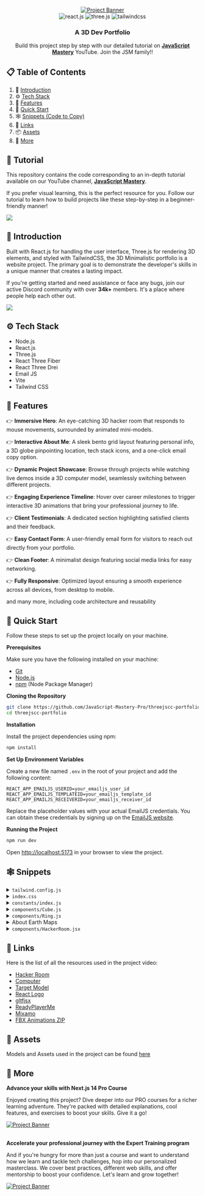 <div align="center">
  <br />
    <a href="https://youtu.be/kt0FrkQgw8w" target="_blank">
      <img src="https://github.com/user-attachments/assets/2afc2dc3-f840-4d98-9378-f34acd7df173" alt="Project Banner">
    </a>
  <br />

  <div>
    <img src="https://img.shields.io/badge/-React_JS-black?style=for-the-badge&logoColor=white&logo=react&color=61DAFB" alt="react.js" />
    <img src="https://img.shields.io/badge/-Three_JS-black?style=for-the-badge&logoColor=white&logo=threedotjs&color=000000" alt="three.js" />
    <img src="https://img.shields.io/badge/-Tailwind_CSS-black?style=for-the-badge&logoColor=white&logo=tailwindcss&color=06B6D4" alt="tailwindcss" />
  </div>

  <h3 align="center">A 3D Dev Portfolio</h3>

   <div align="center">
     Build this project step by step with our detailed tutorial on <a href="https://www.youtube.com/@javascriptmastery/videos" target="_blank"><b>JavaScript Mastery</b></a> YouTube. Join the JSM family!!
    </div>
</div>

## 📋 <a name="table">Table of Contents</a>

1. 🤖 [Introduction](#introduction)
2. ⚙️ [Tech Stack](#tech-stack)
3. 🔋 [Features](#features)
4. 🤸 [Quick Start](#quick-start)
5. 🕸️ [Snippets (Code to Copy)](#snippets)
6. 🔗 [Links](#links)
7. 📦 [Assets](#assets)
8. 🚀 [More](#more)

## 🚨 Tutorial

This repository contains the code corresponding to an in-depth tutorial available on our YouTube channel, <a href="https://www.youtube.com/@javascriptmastery/videos" target="_blank"><b>JavaScript Mastery</b></a>.

If you prefer visual learning, this is the perfect resource for you. Follow our tutorial to learn how to build projects like these step-by-step in a beginner-friendly manner!

<a href="https://youtu.be/kt0FrkQgw8w" target="_blank"><img src="https://github.com/sujatagunale/EasyRead/assets/151519281/1736fca5-a031-4854-8c09-bc110e3bc16d" /></a>

## <a name="introduction">🤖 Introduction</a>

Built with React.js for handling the user interface, Three.js for rendering 3D elements, and styled with TailwindCSS, the 3D Minimalistic portfolio is a website project. The primary goal is to demonstrate the developer's skills in a unique manner that creates a lasting impact.

If you're getting started and need assistance or face any bugs, join our active Discord community with over **34k+** members. It's a place where people help each other out.

<a href="https://discord.com/invite/n6EdbFJ" target="_blank"><img src="https://github.com/sujatagunale/EasyRead/assets/151519281/618f4872-1e10-42da-8213-1d69e486d02e" /></a>

## <a name="tech-stack">⚙️ Tech Stack</a>

- Node.js
- React.js
- Three.js
- React Three Fiber
- React Three Drei
- Email JS
- Vite
- Tailwind CSS

## <a name="features">🔋 Features</a>

👉 **Immersive Hero**: An eye-catching 3D hacker room that responds to mouse movements, surrounded by animated mini-models.

👉 **Interactive About Me**: A sleek bento grid layout featuring personal info, a 3D globe pinpointing location, tech stack icons, and a one-click email copy option.

👉 **Dynamic Project Showcase**: Browse through projects while watching live demos inside a 3D computer model, seamlessly switching between different projects.

👉 **Engaging Experience Timeline**: Hover over career milestones to trigger interactive 3D animations that bring your professional journey to life.

👉 **Client Testimonials**: A dedicated section highlighting satisfied clients and their feedback.

👉 **Easy Contact Form**: A user-friendly email form for visitors to reach out directly from your portfolio.

👉 **Clean Footer**: A minimalist design featuring social media links for easy networking.

👉 **Fully Responsive**: Optimized layout ensuring a smooth experience across all devices, from desktop to mobile.

and many more, including code architecture and reusability

## <a name="quick-start">🤸 Quick Start</a>

Follow these steps to set up the project locally on your machine.

**Prerequisites**

Make sure you have the following installed on your machine:

- [Git](https://git-scm.com/)
- [Node.js](https://nodejs.org/en)
- [npm](https://www.npmjs.com/) (Node Package Manager)

**Cloning the Repository**

```bash
git clone https://github.com/JavaScript-Mastery-Pro/threejscc-portfolio.git
cd threejscc-portfolio
```

**Installation**

Install the project dependencies using npm:

```bash
npm install
```

**Set Up Environment Variables**

Create a new file named `.env` in the root of your project and add the following content:

```env
REACT_APP_EMAILJS_USERID=your_emailjs_user_id
REACT_APP_EMAILJS_TEMPLATEID=your_emailjs_template_id
REACT_APP_EMAILJS_RECEIVERID=your_emailjs_receiver_id
```

Replace the placeholder values with your actual EmailJS credentials. You can obtain these credentials by signing up on the [EmailJS website](https://www.emailjs.com/).

**Running the Project**

```bash
npm run dev
```

Open [http://localhost:5173](http://localhost:5173) in your browser to view the project.

## <a name="snippets">🕸️ Snippets</a>

<details>
<summary><code>tailwind.config.js</code></summary>

```js
/** @type {import('tailwindcss').Config} */
export default {
  content: ["./index.html", "./src/**/*.{js,ts,jsx,tsx}"],
  theme: {
    extend: {
      fontFamily: {
        generalsans: ["General Sans", "sans-serif"],
      },
      colors: {
        black: {
          DEFAULT: "#000",
          100: "#010103",
          200: "#0E0E10",
          300: "#1C1C21",
          500: "#3A3A49",
          600: "#1A1A1A",
        },
        white: {
          DEFAULT: "#FFFFFF",
          800: "#E4E4E6",
          700: "#D6D9E9",
          600: "#AFB0B6",
          500: "#62646C",
        },
      },
      backgroundImage: {
        terminal: "url('/assets/terminal.png')",
      },
    },
  },
  plugins: [],
};
```

</details>

<details>
<summary><code>index.css</code></summary>

```css
@import url("https://fonts.cdnfonts.com/css/general-sans");

@tailwind base;
@tailwind components;
@tailwind utilities;

* {
  scroll-behavior: smooth;
}

body {
  background: #010103;
  font-family: "General Sans", sans-serif;
}

@layer utilities {
  .c-space {
    @apply sm:px-10 px-5;
  }

  .head-text {
    @apply sm:text-4xl text-3xl font-semibold text-gray_gradient;
  }

  .nav-ul {
    @apply flex flex-col items-center gap-4 sm:flex-row md:gap-6 relative z-20;
  }

  .nav-li {
    @apply text-neutral-400 hover:text-white font-generalsans max-sm:hover:bg-black-500 max-sm:w-full max-sm:rounded-md py-2 max-sm:px-5;
  }

  .nav-li_a {
    @apply text-lg md:text-base hover:text-white transition-colors;
  }

  .nav-sidebar {
    @apply absolute left-0 right-0 bg-black-200 backdrop-blur-sm transition-all duration-300 ease-in-out overflow-hidden z-20 mx-auto sm:hidden block;
  }

  .text-gray_gradient {
    @apply bg-gradient-to-r from-[#BEC1CF] from-60% via-[#D5D8EA] via-60% to-[#D5D8EA] to-100% bg-clip-text text-transparent;
  }

  /* button component */
  .btn {
    @apply flex gap-4 items-center justify-center cursor-pointer p-3 rounded-md bg-black-300  transition-all active:scale-95 text-white mx-auto;
  }

  .btn-ping {
    @apply animate-ping absolute inline-flex h-full w-full rounded-full bg-green-400 opacity-75;
  }

  .btn-ping_dot {
    @apply relative inline-flex rounded-full h-3 w-3 bg-green-500;
  }

  /* hero section */
  .hero_tag {
    @apply text-center xl:text-6xl md:text-5xl sm:text-4xl text-3xl font-generalsans font-black !leading-normal;
  }

  /* about section */
  .grid-container {
    @apply w-full h-full border border-black-300 bg-black-200 rounded-lg sm:p-7 p-4 flex flex-col gap-5;
  }

  .grid-headtext {
    @apply text-xl font-semibold mb-2 text-white font-generalsans;
  }

  .grid-subtext {
    @apply text-[#afb0b6] text-base font-generalsans;
  }

  .copy-container {
    @apply cursor-pointer flex justify-center items-center gap-2;
  }

  /* projects section  */
  .arrow-btn {
    @apply w-10 h-10 p-3 cursor-pointer active:scale-95 transition-all rounded-full arrow-gradient;
  }

  .tech-logo {
    @apply w-10 h-10 rounded-md p-2 bg-neutral-100 bg-opacity-10 backdrop-filter backdrop-blur-lg flex justify-center items-center;
  }

  /* clients section */
  .client-container {
    @apply grid md:grid-cols-2 grid-cols-1 gap-5 mt-12;
  }

  .client-review {
    @apply rounded-lg md:p-10 p-5 col-span-1 bg-black-300 bg-opacity-50;
  }

  .client-content {
    @apply flex lg:flex-row flex-col justify-between lg:items-center items-start gap-5 mt-7;
  }

  /*  work experience section */
  .work-container {
    @apply grid lg:grid-cols-3 grid-cols-1 gap-5 mt-12;
  }

  .work-canvas {
    @apply col-span-1 rounded-lg bg-black-200 border border-black-300;
  }

  .work-content {
    @apply col-span-2 rounded-lg bg-black-200 border border-black-300;
  }

  .work-content_container {
    @apply grid grid-cols-[auto_1fr] items-start gap-5  transition-all ease-in-out duration-500 cursor-pointer hover:bg-black-300 rounded-lg sm:px-5 px-2.5;
  }

  .work-content_logo {
    @apply rounded-3xl w-16 h-16 p-2 bg-black-600;
  }

  .work-content_bar {
    @apply flex-1 w-0.5 mt-4 h-full bg-black-300 group-hover:bg-black-500 group-last:hidden;
  }

  /* contact section */
  .contact-container {
    @apply max-w-xl relative z-10 sm:px-10 px-5 mt-12;
  }

  .field-label {
    @apply text-lg text-white-600;
  }

  .field-input {
    @apply w-full bg-black-300 px-5 py-2 min-h-14 rounded-lg placeholder:text-white-500 text-lg text-white-800 shadow-black-200 shadow-2xl focus:outline-none;
  }

  .field-btn {
    @apply bg-black-500 px-5 py-2 min-h-12 rounded-lg shadow-black-200 shadow-2xl flex justify-center items-center text-lg text-white gap-3;
  }

  .field-btn_arrow {
    @apply w-2.5 h-2.5 object-contain invert brightness-0;
  }

  /*  footer */
  .social-icon {
    @apply w-12 h-12 rounded-full flex justify-center items-center bg-black-300 border border-black-200;
  }
}

.waving-hand {
  animation-name: wave-animation;
  animation-duration: 2.5s;
  animation-iteration-count: infinite;
  transform-origin: 70% 70%;
  display: inline-block;
}

.arrow-gradient {
  background-image: linear-gradient(
    to right,
    rgba(255, 255, 255, 0.1) 10%,
    rgba(255, 255, 255, 0.000025) 50%,
    rgba(255, 255, 255, 0.000025) 50%,
    rgba(255, 255, 255, 0.025) 100%
  );
}

@keyframes wave-animation {
  0% {
    transform: rotate(0deg);
  }
  15% {
    transform: rotate(14deg);
  }
  30% {
    transform: rotate(-8deg);
  }
  40% {
    transform: rotate(14deg);
  }
  50% {
    transform: rotate(-4deg);
  }
  60% {
    transform: rotate(10deg);
  }
  70% {
    transform: rotate(0deg);
  }
  100% {
    transform: rotate(0deg);
  }
}
```

</details>

<details>
<summary><code>constants/index.js</code></summary>

```js
export const navLinks = [
  {
    id: 1,
    name: "Home",
    href: "#home",
  },
  {
    id: 2,
    name: "About",
    href: "#about",
  },
  {
    id: 3,
    name: "Work",
    href: "#work",
  },
  {
    id: 4,
    name: "Contact",
    href: "#contact",
  },
];

export const clientReviews = [
  {
    id: 1,
    name: "Emily Johnson",
    position: "Marketing Director at GreenLeaf",
    img: "assets/review1.png",
    review:
      "Working with Adrian was a fantastic experience. He transformed our outdated website into a modern, user-friendly platform. His attention to detail and commitment to quality are unmatched. Highly recommend him for any web dev projects.",
  },
  {
    id: 2,
    name: "Mark Rogers",
    position: "Founder of TechGear Shop",
    img: "assets/review2.png",
    review:
      "Adrian’s expertise in web development is truly impressive. He delivered a robust and scalable solution for our e-commerce site, and our online sales have significantly increased since the launch. He’s a true professional! Fantastic work.",
  },
  {
    id: 3,
    name: "John Dohsas",
    position: "Project Manager at UrbanTech ",
    img: "assets/review3.png",
    review:
      "I can’t say enough good things about Adrian. He was able to take our complex project requirements and turn them into a seamless, functional website. His problem-solving abilities are outstanding.",
  },
  {
    id: 4,
    name: "Ether Smith",
    position: "CEO of BrightStar Enterprises",
    img: "assets/review4.png",
    review:
      "Adrian was a pleasure to work with. He understood our requirements perfectly and delivered a website that exceeded our expectations. His skills in both frontend backend dev are top-notch.",
  },
];

export const myProjects = [
  {
    title: "Org Chart",
    desc: "Podcastr is a revolutionary Software-as-a-Service platform that transforms the way podcasts are created. With advanced AI-powered features like text-to-multiple-voices functionality, it allows creators to generate diverse voiceovers from a single text input.",
    subdesc:
      "Built as a unique Software-as-a-Service app with Next.js 14, Tailwind CSS, TypeScript, Framer Motion and Convex, Podcastr is designed for optimal performance and scalability.",
    href: "https://monday.com/marketplace/listing/10000312/org-chart",
    texture: "/textures/project/project1.mp4",
    logo: "/assets/project-logo1.png",
    logoStyle: {
      backgroundColor: "#2A1816",
      border: "0.2px solid #36201D",
      boxShadow: "0px 0px 60px 0px #AA3C304D",
    },
    spotlight: "/assets/spotlight1.png",
    tags: [
      {
        id: 1,
        name: "React.js",
        path: "/assets/react.svg",
      },
      {
        id: 2,
        name: "TailwindCSS",
        path: "assets/tailwindcss.png",
      },
      {
        id: 3,
        name: "TypeScript",
        path: "/assets/typescript.png",
      },
      {
        id: 4,
        name: "Framer Motion",
        path: "/assets/framer.png",
      },
    ],
  },
  {
    title: "LiveDoc - Real-Time Google Docs Clone",
    desc: "LiveDoc is a powerful collaborative app that elevates the capabilities of real-time document editing. As an enhanced version of Google Docs, It supports millions of collaborators simultaneously, ensuring that every change is captured instantly and accurately.",
    subdesc:
      "With LiveDoc, users can experience the future of collaboration, where multiple contributors work together in real time without any lag, by using Next.js and Liveblocks newest features.",
    href: "https://www.youtube.com/watch?v=y5vE8y_f_OM",
    texture: "/textures/project/project2.mp4",
    logo: "/assets/project-logo2.png",
    logoStyle: {
      backgroundColor: "#13202F",
      border: "0.2px solid #17293E",
      boxShadow: "0px 0px 60px 0px #2F6DB54D",
    },
    spotlight: "/assets/spotlight2.png",
    tags: [
      {
        id: 1,
        name: "React.js",
        path: "/assets/react.svg",
      },
      {
        id: 2,
        name: "TailwindCSS",
        path: "assets/tailwindcss.png",
      },
      {
        id: 3,
        name: "TypeScript",
        path: "/assets/typescript.png",
      },
      {
        id: 4,
        name: "Framer Motion",
        path: "/assets/framer.png",
      },
    ],
  },
  {
    title: "CarePulse - Health Management System",
    desc: "An innovative healthcare platform designed to streamline essential medical processes. It simplifies patient registration, appointment scheduling, and medical record management, providing a seamless experience for both healthcare providers and patients.",
    subdesc:
      "With a focus on efficiency, CarePulse integrantes complex forms and SMS notifications, by using Next.js, Appwrite, Twillio and Sentry that enhance operational workflows.",
    href: "https://www.youtube.com/watch?v=lEflo_sc82g",
    texture: "/textures/project/project3.mp4",
    logo: "/assets/project-logo3.png",
    logoStyle: {
      backgroundColor: "#60f5a1",
      background:
        "linear-gradient(0deg, #60F5A150, #60F5A150), linear-gradient(180deg, rgba(255, 255, 255, 0.9) 0%, rgba(208, 213, 221, 0.8) 100%)",
      border: "0.2px solid rgba(208, 213, 221, 1)",
      boxShadow: "0px 0px 60px 0px rgba(35, 131, 96, 0.3)",
    },
    spotlight: "/assets/spotlight3.png",
    tags: [
      {
        id: 1,
        name: "React.js",
        path: "/assets/react.svg",
      },
      {
        id: 2,
        name: "TailwindCSS",
        path: "assets/tailwindcss.png",
      },
      {
        id: 3,
        name: "TypeScript",
        path: "/assets/typescript.png",
      },
      {
        id: 4,
        name: "Framer Motion",
        path: "/assets/framer.png",
      },
    ],
  },
  {
    title: "Horizon - Online Banking Platform",
    desc: "Horizon is a comprehensive online banking platform that offers users a centralized finance management dashboard. It allows users to connect multiple bank accounts, monitor real-time transactions, and seamlessly transfer money to other users.",
    subdesc:
      "Built with Next.js 14 Appwrite, Dwolla and Plaid, Horizon ensures a smooth and secure banking experience, tailored to meet the needs of modern consumers.",
    href: "https://www.youtube.com/watch?v=PuOVqP_cjkE",
    texture: "/textures/project/project4.mp4",
    logo: "/assets/project-logo4.png",
    logoStyle: {
      backgroundColor: "#0E1F38",
      border: "0.2px solid #0E2D58",
      boxShadow: "0px 0px 60px 0px #2F67B64D",
    },
    spotlight: "/assets/spotlight4.png",
    tags: [
      {
        id: 1,
        name: "React.js",
        path: "/assets/react.svg",
      },
      {
        id: 2,
        name: "TailwindCSS",
        path: "assets/tailwindcss.png",
      },
      {
        id: 3,
        name: "TypeScript",
        path: "/assets/typescript.png",
      },
      {
        id: 4,
        name: "Framer Motion",
        path: "/assets/framer.png",
      },
    ],
  },
  {
    title: "Imaginify - AI Photo Manipulation App",
    desc: "Imaginify is a groundbreaking Software-as-a-Service application that empowers users to create stunning photo manipulations using AI technology. With features like AI-driven image editing, a payments system, and a credits-based model.",
    subdesc:
      "Built with Next.js 14, Cloudinary AI, Clerk, and Stripe, Imaginify combines cutting-edge technology with a user-centric approach. It can be turned into a side income or even a full-fledged business.",
    href: "https://www.youtube.com/watch?v=Ahwoks_dawU",
    texture: "/textures/project/project5.mp4",
    logo: "/assets/project-logo5.png",
    logoStyle: {
      backgroundColor: "#1C1A43",
      border: "0.2px solid #252262",
      boxShadow: "0px 0px 60px 0px #635BFF4D",
    },
    spotlight: "/assets/spotlight5.png",
    tags: [
      {
        id: 1,
        name: "React.js",
        path: "/assets/react.svg",
      },
      {
        id: 2,
        name: "TailwindCSS",
        path: "assets/tailwindcss.png",
      },
      {
        id: 3,
        name: "TypeScript",
        path: "/assets/typescript.png",
      },
      {
        id: 4,
        name: "Framer Motion",
        path: "/assets/framer.png",
      },
    ],
  },
];

export const calculateSizes = (isSmall, isMobile, isTablet) => {
  return {
    deskScale: isSmall ? 0.05 : isMobile ? 0.06 : 0.065,
    deskPosition: isMobile ? [0.5, -4.5, 0] : [0.25, -5.5, 0],
    cubePosition: isSmall ? [4, -5, 0] : isMobile ? [5, -5, 0] : isTablet ? [5, -5, 0] : [9, -5.5, 0],
    reactLogoPosition: isSmall ? [3, 4, 0] : isMobile ? [5, 4, 0] : isTablet ? [5, 4, 0] : [12, 3, 0],
    ringPosition: isSmall ? [-5, 7, 0] : isMobile ? [-10, 10, 0] : isTablet ? [-12, 10, 0] : [-24, 10, 0],
    targetPosition: isSmall ? [-5, -10, -10] : isMobile ? [-9, -10, -10] : isTablet ? [-11, -7, -10] : [-13, -13, -10],
  };
};

export const workExperiences = [
  {
    id: 1,
    name: "Framer",
    pos: "Lead Web Developer",
    duration: "2022 - Present",
    title:
      "Framer serves as my go-to tool for creating interactive prototypes. I use it to bring designs to  life, allowing stakeholders to experience the user flow and interactions before development.",
    icon: "/assets/framer.svg",
    animation: "victory",
  },
  {
    id: 2,
    name: "Figma",
    pos: "Web Developer",
    duration: "2020 - 2022",
    title:
      "Figma is my collaborative design platform of choice. I utilize it to work seamlessly with team members and clients, facilitating real-time feedback and design iterations. Its cloud-based.",
    icon: "/assets/figma.svg",
    animation: "clapping",
  },
  {
    id: 3,
    name: "Notion",
    pos: "Junior Web Developer",
    duration: "2019 - 2020",
    title:
      "Notion helps me keep my projects organized. I use it for project management, task tracking, and as a central hub for documentation, ensuring that everything from design notes to.",
    icon: "/assets/notion.svg",
    animation: "salute",
  },
];
```

</details>

<details>
<summary><code>components/Cube.js</code></summary>

```js
/*
    Auto-generated by: https://github.com/pmndrs/gltfjsx
*/

import gsap from "gsap";
import { useGSAP } from "@gsap/react";
import { useRef, useState } from "react";
import { Float, useGLTF, useTexture } from "@react-three/drei";

const Cube = ({ ...props }) => {
  const { nodes } = useGLTF("models/cube.glb");

  const texture = useTexture("textures/cube.png");

  const cubeRef = useRef();
  const [hovered, setHovered] = useState(false);

  useGSAP(() => {
    gsap
      .timeline({
        repeat: -1,
        repeatDelay: 0.5,
      })
      .to(cubeRef.current.rotation, {
        y: hovered ? "+=2" : `+=${Math.PI * 2}`,
        x: hovered ? "+=2" : `-=${Math.PI * 2}`,
        duration: 2.5,
        stagger: {
          each: 0.15,
        },
      });
  });

  return (
    <Float floatIntensity={2}>
      <group position={[9, -4, 0]} rotation={[2.6, 0.8, -1.8]} scale={0.74} dispose={null} {...props}>
        <mesh
          ref={cubeRef}
          castShadow
          receiveShadow
          geometry={nodes.Cube.geometry}
          material={nodes.Cube.material}
          onPointerEnter={() => setHovered(true)}
        >
          <meshMatcapMaterial matcap={texture} toneMapped={false} />
        </mesh>
      </group>
    </Float>
  );
};

useGLTF.preload("models/cube.glb");

export default Cube;
```

</details>

<details>
<summary><code>components/Ring.js</code></summary>

```js
import { useGSAP } from "@gsap/react";
import { Center, useTexture } from "@react-three/drei";
import gsap from "gsap";
import { useCallback, useRef } from "react";

const Rings = ({ position }) => {
  const refList = useRef([]);
  const getRef = useCallback((mesh) => {
    if (mesh && !refList.current.includes(mesh)) {
      refList.current.push(mesh);
    }
  }, []);

  const texture = useTexture("textures/rings.png");

  useGSAP(
    () => {
      if (refList.current.length === 0) return;

      refList.current.forEach((r) => {
        r.position.set(position[0], position[1], position[2]);
      });

      gsap
        .timeline({
          repeat: -1,
          repeatDelay: 0.5,
        })
        .to(
          refList.current.map((r) => r.rotation),
          {
            y: `+=${Math.PI * 2}`,
            x: `-=${Math.PI * 2}`,
            duration: 2.5,
            stagger: {
              each: 0.15,
            },
          }
        );
    },
    {
      dependencies: position,
    }
  );

  return (
    <Center>
      <group scale={0.5}>
        {Array.from({ length: 4 }, (_, index) => (
          <mesh key={index} ref={getRef}>
            <torusGeometry args={[(index + 1) * 0.5, 0.1]}></torusGeometry>
            <meshMatcapMaterial matcap={texture} toneMapped={false} />
          </mesh>
        ))}
      </group>
    </Center>
  );
};

export default Rings;
```

</details>

<details>
<summary>About Earth Maps</summary>

```js
globeImageUrl = "//unpkg.com/three-globe/example/img/earth-night.jpg";
bumpImageUrl = "//unpkg.com/three-globe/example/img/earth-topology.png";
```

</details>

<details>
<summary><code>components/HackerRoom.jsx</code></summary>

```jsx
/*
Auto-generated by: https://github.com/pmndrs/gltfjsx
Command: npx gltfjsx@6.5.0 hacker-room-new.glb -T 
Files: hacker-room-new.glb [34.62MB] > /Users/hsuwinlat/Desktop/jsm pj/threejscc-portfolio/public/models/hacker-room-new-transformed.glb [2.56MB] (93%)
*/

import { useGLTF, useTexture } from "@react-three/drei";

export function HackerRoom(props) {
  const { nodes, materials } = useGLTF("/models/hacker-room.glb");

  const monitortxt = useTexture("textures/desk/monitor.png");
  const screenTxt = useTexture("textures/desk/screen.png");

  return (
    <group {...props} dispose={null}>
      <mesh geometry={nodes.screen_screens_0.geometry} material={materials.screens}>
        <meshMatcapMaterial map={screenTxt} />
      </mesh>
      <mesh geometry={nodes.screen_glass_glass_0.geometry} material={materials.glass} />
      <mesh geometry={nodes.table_table_mat_0_1.geometry} material={materials.table_mat} />
      <mesh geometry={nodes.table_table_mat_0_2.geometry} material={materials.computer_mat}>
        <meshMatcapMaterial map={monitortxt} />
      </mesh>
      <mesh geometry={nodes.table_table_mat_0_3.geometry} material={materials.server_mat} />
      <mesh geometry={nodes.table_table_mat_0_4.geometry} material={materials.vhsPlayer_mat} />
      <mesh geometry={nodes.table_table_mat_0_5.geometry} material={materials.stand_mat} />
      <mesh geometry={nodes.table_table_mat_0_6.geometry} material={materials.mat_mat} />
      <mesh geometry={nodes.table_table_mat_0_7.geometry} material={materials.arm_mat} />
      <mesh geometry={nodes.table_table_mat_0_8.geometry} material={materials.tv_mat}>
        <meshMatcapMaterial map={monitortxt} />
      </mesh>
      <mesh geometry={nodes.table_table_mat_0_9.geometry} material={materials.cables_mat} />
      <mesh geometry={nodes.table_table_mat_0_10.geometry} material={materials.props_mat} />
      <mesh geometry={nodes.table_table_mat_0_11.geometry} material={materials.ground_mat} />
      <mesh geometry={nodes.table_table_mat_0_12.geometry} material={materials.key_mat} />
    </group>
  );
}

useGLTF.preload("/models/hacker-room.glb");
```

</details>

## <a name="links">🔗 Links</a>

Here is the list of all the resources used in the project video:

- [Hacker Room](https://sketchfab.com/3d-models/hacker-room-stylized-a0cfe6edf2dd494c8a95addf6bb13a10)
- [Computer](https://sketchfab.com/3d-models/3d-computer-sketchfab-weekly-11-mar23-d9931a9aba7c4ea1bc12b2a59dcef16e)
- [Target Model](https://vazxmixjsiawhamofees.supabase.co/storage/v1/object/public/models/target-stand/model.gltf)
- [React Logo](https://sketchfab.com/3d-models/react-logo-76174ceeba96487f9863f974636f641e)
- [gltfjsx](https://gltf.pmnd.rs/)
- [ReadyPlayerMe](https://readyplayer.me/)
- [Mixamo](https://www.mixamo.com/)
- [FBX Animations ZIP](https://drive.google.com/file/d/1yQhrRvEQFEwxbjG2qelv_T-gAatXJ3N1/view?usp=sharing)

## <a name="assets">🔗 Assets</a>

Models and Assets used in the project can be found [here](https://drive.google.com/file/d/1UiJyotDmF2_tBC-GeLpRZuFY_gx5e7iX/view?usp=sharing)

## <a name="more">🚀 More</a>

**Advance your skills with Next.js 14 Pro Course**

Enjoyed creating this project? Dive deeper into our PRO courses for a richer learning adventure. They're packed with detailed explanations, cool features, and exercises to boost your skills. Give it a go!

<a href="https://jsmastery.pro/next14" target="_blank">
<img src="https://github.com/sujatagunale/EasyRead/assets/151519281/557837ce-f612-4530-ab24-189e75133c71" alt="Project Banner">
</a>

<br />
<br />

**Accelerate your professional journey with the Expert Training program**

And if you're hungry for more than just a course and want to understand how we learn and tackle tech challenges, hop into our personalized masterclass. We cover best practices, different web skills, and offer mentorship to boost your confidence. Let's learn and grow together!

<a href="https://www.jsmastery.pro/masterclass" target="_blank">
<img src="https://github.com/sujatagunale/EasyRead/assets/151519281/fed352ad-f27b-400d-9b8f-c7fe628acb84" alt="Project Banner">
</a>

#
